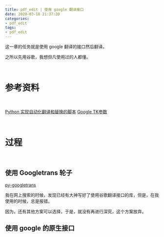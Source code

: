 ```yaml
---
title: pdf_edit | 使用 google 翻译接口
date: 2020-03-18 21:37:20
categories:
- pdf_edit
tags:
- pdf_edit
---
```

这一章的任务就是使用 google 翻译的接口然后翻译。

之所以先用谷歌，我想但凡使用过的人都懂。

<!-- more -->

<br/>

# 参考资料

<br/>

[Python 实现自动化翻译和替换的脚本](https://inspurer.github.io/2019/04/08/Python-%E5%AE%9E%E7%8E%B0%E8%87%AA%E5%8A%A8%E5%8C%96%E7%BF%BB%E8%AF%91%E5%92%8C%E6%9B%BF%E6%8D%A2%E7%9A%84%E8%84%9A%E6%9C%AC/)
[Google TK参数](https://github.com/cocoa520/Google_TK)

<br/>

# 过程

<br/>

## 使用 Googletrans 轮子

[py-googletrans](https://github.com/ssut/py-googletrans)

我在网上搜索的时候，发现已经有大神写好了使用谷歌翻译接口的库，但是，在我使用的时候，总是报错。

因为，还有其他方案可以选择，于是，就没有再进行深究，这个方案放弃。

## 使用 google 的原生接口

